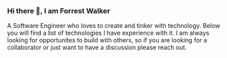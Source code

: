 ### Hi there 👋, I am Forrest Walker

A Software Engineer who loves to create and tinker with technology. Below you will find a list of technologies I have experience with it. I am always looking for opportunites to build with others, so if you are looking for a collaborator or just want to have a discussion please reach out.
<!--
**forrestpatwalker/forrestpatwalker** is a ✨ _special_ ✨ repository because its `README.md` (this file) appears on your GitHub profile.

Here are some ideas to get you started:

- 🔭 I’m currently working on ...
- 🌱 I’m currently learning ...
- 👯 I’m looking to collaborate on ...
- 🤔 I’m looking for help with ...
- 💬 Ask me about ...
- 📫 How to reach me: ...
- 😄 Pronouns: ...
- ⚡ Fun fact: ...
-->

